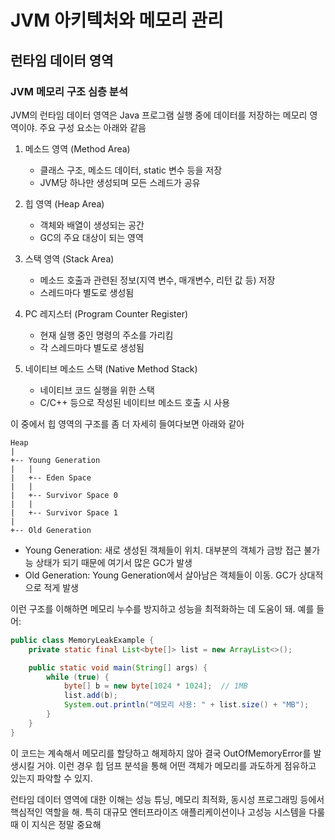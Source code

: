 # JVM 아키텍처와 메모리 관리

## 런타임 데이터 영역

### JVM 메모리 구조 심층 분석

JVM의 런타임 데이터 영역은 Java 프로그램 실행 중에 데이터를 저장하는 메모리 영역이야. 주요 구성 요소는 아래와 같음

1. 메소드 영역 (Method Area)
   - 클래스 구조, 메소드 데이터, static 변수 등을 저장
   - JVM당 하나만 생성되며 모든 스레드가 공유

2. 힙 영역 (Heap Area)
   - 객체와 배열이 생성되는 공간
   - GC의 주요 대상이 되는 영역

3. 스택 영역 (Stack Area)
   - 메소드 호출과 관련된 정보(지역 변수, 매개변수, 리턴 값 등) 저장
   - 스레드마다 별도로 생성됨

4. PC 레지스터 (Program Counter Register)
   - 현재 실행 중인 명령의 주소를 가리킴
   - 각 스레드마다 별도로 생성됨

5. 네이티브 메소드 스택 (Native Method Stack)
   - 네이티브 코드 실행을 위한 스택
   - C/C++ 등으로 작성된 네이티브 메소드 호출 시 사용

이 중에서 힙 영역의 구조를 좀 더 자세히 들여다보면 아래와 같아

```text
Heap
|
+-- Young Generation
|   |
|   +-- Eden Space
|   |
|   +-- Survivor Space 0
|   |
|   +-- Survivor Space 1
|
+-- Old Generation
```

- Young Generation: 새로 생성된 객체들이 위치. 대부분의 객체가 금방 접근 불가능 상태가 되기 때문에 여기서 많은 GC가 발생
- Old Generation: Young Generation에서 살아남은 객체들이 이동. GC가 상대적으로 적게 발생

이런 구조를 이해하면 메모리 누수를 방지하고 성능을 최적화하는 데 도움이 돼. 예를 들어:

```java
public class MemoryLeakExample {
    private static final List<byte[]> list = new ArrayList<>();

    public static void main(String[] args) {
        while (true) {
            byte[] b = new byte[1024 * 1024];  // 1MB
            list.add(b);
            System.out.println("메모리 사용: " + list.size() + "MB");
        }
    }
}
```

이 코드는 계속해서 메모리를 할당하고 해제하지 않아 결국 OutOfMemoryError를 발생시킬 거야. 이런 경우 힙 덤프 분석을 통해 어떤 객체가 메모리를 과도하게 점유하고 있는지 파악할 수 있지.

런타임 데이터 영역에 대한 이해는 성능 튜닝, 메모리 최적화, 동시성 프로그래밍 등에서 핵심적인 역할을 해. 특히 대규모 엔터프라이즈 애플리케이션이나 고성능 시스템을 다룰 때 이 지식은 정말 중요해

